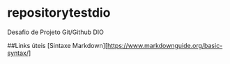 # repositorytestdio
Desafio de Projeto Git/Github DIO

##Links úteis 
[Sintaxe Markdown][https://www.markdownguide.org/basic-syntax/]
